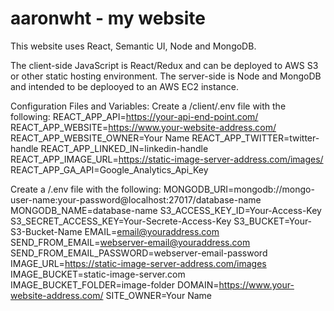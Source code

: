 # aaronwht - my website
This website uses React, Semantic UI, Node and MongoDB.

The client-side JavaScript is React/Redux and can be deployed to AWS S3 or other static hosting environment.
The server-side is Node and MongoDB and intended to be deplooyed to an AWS EC2 instance.

Configuration Files and Variables:
Create a /client/.env file with the following:
REACT_APP_API=https://your-api-end-point.com/
REACT_APP_WEBSITE=https://www.your-website-address.com/
REACT_APP_WEBSITE_OWNER=Your Name
REACT_APP_TWITTER=twitter-handle
REACT_APP_LINKED_IN=linkedin-handle
REACT_APP_IMAGE_URL=https://static-image-server-address.com/images/
REACT_APP_GA_API=Google_Analytics_Api_Key

Create a /.env file with the following:
MONGODB_URI=mongodb://mongo-user-name:your-password@localhost:27017/database-name
MONGODB_NAME=database-name
S3_ACCESS_KEY_ID=Your-Access-Key
S3_SECRET_ACCESS_KEY=Your-Secrete-Access-Key
S3_BUCKET=Your-S3-Bucket-Name
EMAIL=email@youraddress.com
SEND_FROM_EMAIL=webserver-email@youraddress.com
SEND_FROM_EMAIL_PASSWORD=webserver-email-password
IMAGE_URL=https://static-image-server-address.com/images
IMAGE_BUCKET=static-image-server.com
IMAGE_BUCKET_FOLDER=image-folder
DOMAIN=https://www.your-website-address.com/
SITE_OWNER=Your Name
